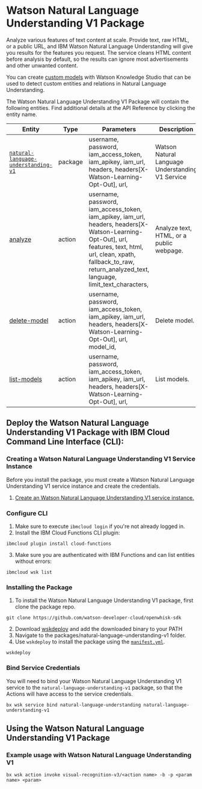 # Watson Natural Language Understanding V1 Package

Analyze various features of text content at scale. Provide text, raw HTML, or a public URL, and IBM Watson Natural Language Understanding will give you results for the features you request. The service cleans HTML content before analysis by default, so the results can ignore most advertisements and other unwanted content.

You can create <a target="_blank" href="https://www.ibm.com/watson/developercloud/doc/natural-language-understanding/customizing.html">custom models</a> with Watson Knowledge Studio that can be used to detect custom entities and relations in Natural Language Understanding.

The Watson Natural Language Understanding V1 Package will contain the following entities. Find additional details at the API Reference by clicking the entity name.

| Entity | Type | Parameters | Description |
| --- | --- | --- | --- |
| [`natural-language-understanding-v1`](https://www.ibm.com/watson/developercloud/natural-language-understanding/api/v1/curl.html) | package | username, password,  iam_access_token, iam_apikey, iam_url,  headers, headers[X-Watson-Learning-Opt-Out], url,  | Watson Natural Language Understanding V1 Service |
| [analyze](https://www.ibm.com/watson/developercloud/natural-language-understanding/api/v1/curl.html?curl#analyze) | action |  username, password,  iam_access_token, iam_apikey, iam_url,  headers, headers[X-Watson-Learning-Opt-Out], url,   features, text, html, url, clean, xpath, fallback_to_raw, return_analyzed_text, language, limit_text_characters,  | Analyze text, HTML, or a public webpage. |
| [delete-model](https://www.ibm.com/watson/developercloud/natural-language-understanding/api/v1/curl.html?curl#delete-model) | action |  username, password,  iam_access_token, iam_apikey, iam_url,  headers, headers[X-Watson-Learning-Opt-Out], url,    model_id,  | Delete model. |
| [list-models](https://www.ibm.com/watson/developercloud/natural-language-understanding/api/v1/curl.html?curl#list-models) | action |  username, password,  iam_access_token, iam_apikey, iam_url,  headers, headers[X-Watson-Learning-Opt-Out], url, | List models. |


## Deploy the Watson Natural Language Understanding V1 Package with IBM Cloud Command Line Interface (CLI):
### Creating a Watson Natural Language Understanding V1 Service Instance

Before you install the package, you must create a Watson Natural Language Understanding V1 service instance and create the credentials.

1. [Create an Watson Natural Language Understanding V1 service instance.](https://console.bluemix.net/catalog/services/natural-language-understanding)

### Configure CLI
1. Make sure to execute `ibmcloud login` if you're not already logged in.
2. Install the IBM Cloud Functions CLI plugin:

```
ibmcloud plugin install cloud-functions
```

3. Make sure you are authenticated with IBM Functions and can list entities without errors:

```
ibmcloud wsk list
```

### Installing the Package
1. To install the Watson Natural Language Understanding V1 package, first clone the package repo.

```
git clone https://github.com/watson-developer-cloud/openwhisk-sdk
```
2. Download [wskdeploy](https://github.com/apache/incubator-openwhisk-wskdeploy/releases) and add the downloaded binary to your PATH
3. Navigate to the packages/natural-language-understanding-v1 folder.
4. Use `wskdeploy` to install the package using the [`manifest.yml`](./manifest.yml).

```
wskdeploy
```

### Bind Service Credentials
You will need to bind your Watson Natural Language Understanding V1 service to the `natural-language-understanding-v1` package, so that the Actions will have access to the service credentials.

```
bx wsk service bind natural-language-understanding natural-language-understanding-v1
```
## Using the Watson Natural Language Understanding V1 Package

### Example usage with Watson Natural Language Understanding V1

```
bx wsk action invoke visual-recognition-v3/<action name> -b -p <param name> <param>
```